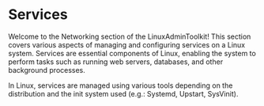 # Services

Welcome to the Networking section of the LinuxAdminToolkit! This section covers various aspects of managing and configuring services on a Linux system. Services are essential components of Linux, enabling the system to perform tasks such as running web servers, databases, and other background processes.

In Linux, services are managed using various tools depending on the distribution and the init system used (e.g.: Systemd, Upstart, SysVinit).

<!-- ## Table of Contents

- [Service Management](https://github.com/JenilGajjar20/LinuxAdminToolkit/blob/master/services/service_management.md)
- [Service Configuration](https://github.com/JenilGajjar20/LinuxAdminToolkit/blob/master/services/service_configuration.md)
- [Common Services](https://github.com/JenilGajjar20/LinuxAdminToolkit/blob/master/services/common_services.md) -->
